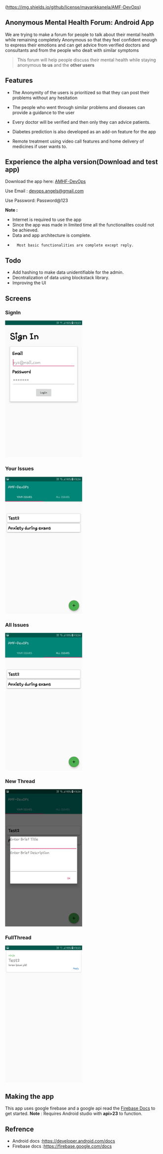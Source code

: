 (https://img.shields.io/github/license/mayankkanela/AMF-DevOps)
## Anonymous Mental Health Forum: Android App

We are trying to make a forum for people to
talk about their mental health while remaining
completely Anonymous so that they feel
confident enough to express their emotions
and can get advice from verified doctors and
consultants and from the people who dealt
with similar symptoms

>This forum will help people discuss their mental health while staying anonymous **to us** and the **other users**

## Features
- The Anonymity of the users is prioritized so that
they can post their problems without any hesitation

- The people who went through similar problems and
diseases can provide a guidance to the user

- Every doctor will be verified and then only they
can advice patients.

- Diabetes prediction is also developed as an add-on
feature for the app

- Remote treatment using video call features and
home delivery of medicines if user wants to.

## Experience the alpha version(Download and test app)
Download the app here: [AMHF-DevOps](https://github.com/mayankkanela/AMF-DevOps/blob/master/apk/app-debug.apk?raw=true)

Use Email : devops.angels@gmail.com

Use Password: Password@123

**Note :** 
-   Internet is required to use the app
-   Since the app was made in limited time all the                   functionalites could not be achieved.
-   Data and app architecture is complete.
-       Most basic functionalities are complete except reply.

## Todo
-  Add hashing to make data unidentifiable for the admin.
-   Decntralization of data using blockstack library.
- Improving the UI

## Screens

### SignIn 
<img src="https://github.com/mayankkanela/AMF-DevOps/raw/master/screenshots/Screenshot_20200109-031357_AMF-DevOPs.jpg"
alt="drawing" width="250">

### Your Issues
<img src="https://github.com/mayankkanela/AMF-DevOps/raw/master/screenshots/Screenshot_20200109-031421_AMF-DevOPs.jpg" alt="drawing" width="250">

### All Issues
<img src="https://github.com/mayankkanela/AMF-DevOps/raw/master/screenshots/Screenshot_20200109-031437_AMF-DevOPs.jpg" alt="drawing" width="250">

### New Thread
<img src="https://github.com/mayankkanela/AMF-DevOps/raw/master/screenshots/Screenshot_20200109-031451_AMF-DevOPs.jpg" alt="drawing" width="250">

### FullThread
<img src="https://github.com/mayankkanela/AMF-DevOps/raw/master/screenshots/Screenshot_20200109-031505_AMF-DevOPs.jpg" alt="drawing" width="250">

## Making the app
This app uses google firebase and a google api read the [Firebase Docs](https://firebase.google.com/docs) to get started.
**Note** : Requires Android studio with **api>23** to function. 
## Refrence

- Android docs :https://developer.android.com/docs
- Firebase docs :https://firebase.google.com/docs
